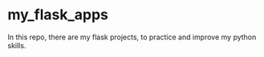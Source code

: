 # my_flask_apps
In this repo, there are my flask projects, to practice and improve my python skills.
